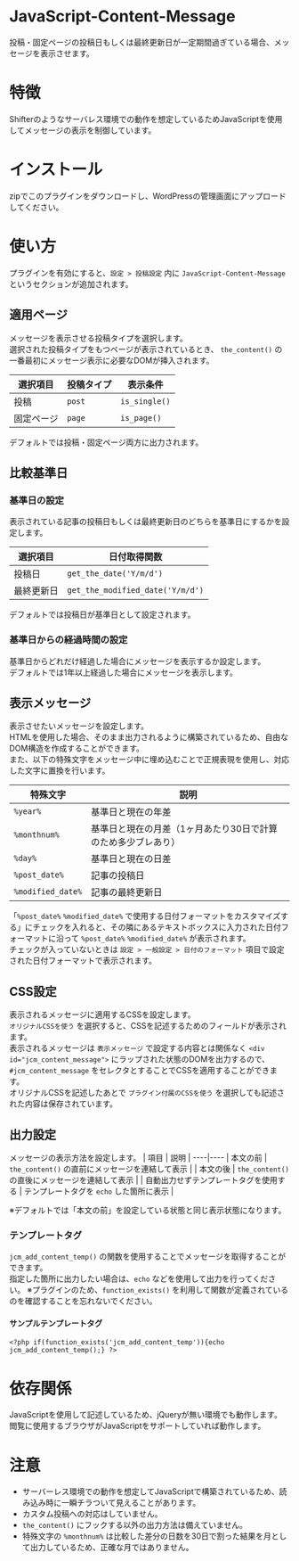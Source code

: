 # JavaScript-Content-Message
投稿・固定ページの投稿日もしくは最終更新日が一定期間過ぎている場合、メッセージを表示させます。

# 特徴
Shifterのようなサーバレス環境での動作を想定しているためJavaScriptを使用してメッセージの表示を制御しています。

# インストール
zipでこのプラグインをダウンロードし、WordPressの管理画面にアップロードしてください。

# 使い方
プラグインを有効にすると、`設定 > 投稿設定` 内に `JavaScript-Content-Message` というセクションが追加されます。

## 適用ページ
メッセージを表示させる投稿タイプを選択します。  
選択された投稿タイプをもつページが表示されているとき、 `the_content()` の一番最初にメッセージ表示に必要なDOMが挿入されます。

| 選択項目 | 投稿タイプ | 表示条件 |
----|----|----
| 投稿 | `post` | `is_single()` |
| 固定ページ | `page` | `is_page()` |

デフォルトでは投稿・固定ページ両方に出力されます。

## 比較基準日
### 基準日の設定
表示されている記事の投稿日もしくは最終更新日のどちらを基準日にするかを設定します。

| 選択項目 | 日付取得関数 |
----|----
| 投稿日 | `get_the_date('Y/m/d')` |
| 最終更新日 | `get_the_modified_date('Y/m/d')` |

デフォルトでは投稿日が基準日として設定されます。

### 基準日からの経過時間の設定
基準日からどれだけ経過した場合にメッセージを表示するか設定します。  
デフォルトでは1年以上経過した場合にメッセージを表示します。

## 表示メッセージ
表示させたいメッセージを設定します。  
HTMLを使用した場合、そのまま出力されるように構築されているため、自由なDOM構造を作成することができます。  
また、以下の特殊文字をメッセージ中に埋め込むことで正規表現を使用し、対応した文字に置換を行います。

| 特殊文字 | 説明 |
----|----
| `%year%` | 基準日と現在の年差 |
| `%monthnum%` | 基準日と現在の月差（1ヶ月あたり30日で計算のため多少ブレあり） |
| `%day%` | 基準日と現在の日差 |
| `%post_date%` | 記事の投稿日 |
| `%modified_date%` | 記事の最終更新日 |

「`%post_date%` `%modified_date%` で使用する日付フォーマットをカスタマイズする」にチェックを入れると、その隣にあるテキストボックスに入力された日付フォーマットに沿って `%post_date%` `%modified_date%` が表示されます。  
チェックが入っていないときは `設定 > 一般設定 > 日付のフォーマット` 項目で設定された日付フォーマットで表示されます。

## CSS設定
表示されるメッセージに適用するCSSを設定します。  
`オリジナルCSSを使う` を選択すると、CSSを記述するためのフィールドが表示されます。  
表示されるメッセージは `表示メッセージ` で設定する内容とは関係なく `<div id="jcm_content_message">` にラップされた状態のDOMを出力するので、 `#jcm_content_message` をセレクタとすることでCSSを適用することができます。  
オリジナルCSSを記述したあとで `プラグイン付属のCSSを使う` を選択しても記述された内容は保存されています。

## 出力設定
メッセージの表示方法を設定します。
| 項目 | 説明 |
----|----
| 本文の前 | `the_content()` の直前にメッセージを連結して表示 |
| 本文の後 | `the_content()` の直後にメッセージを連結して表示 |
| 自動出力せずテンプレートタグを使用する | テンプレートタグを `echo` した箇所に表示 |

※デフォルトでは「本文の前」を設定している状態と同じ表示状態になります。

### テンプレートタグ
`jcm_add_content_temp()` の関数を使用することでメッセージを取得することができます。  
指定した箇所に出力したい場合は、`echo` などを使用して出力を行ってください。
※プラグインのため、`function_exists()` を利用して関数が定義されているのを確認することを忘れないでください。

#### サンプルテンプレートタグ
`<?php if(function_exists('jcm_add_content_temp')){echo jcm_add_content_temp();} ?>`


# 依存関係
JavaScriptを使用して記述しているため、jQueryが無い環境でも動作します。  
閲覧に使用するブラウザがJavaScriptをサポートしていれば動作します。

# 注意
- サーバーレス環境での動作を想定してJavaScriptで構築されているため、読み込み時に一瞬チラついて見えることがあります。
- カスタム投稿への対応はしていません。
- `the_content()` にフックする以外の出力方法は備えていません。
- 特殊文字の `%monthnum%` は比較した差分の日数を30日で割った結果を月として出力しているため、正確な月ではありません。